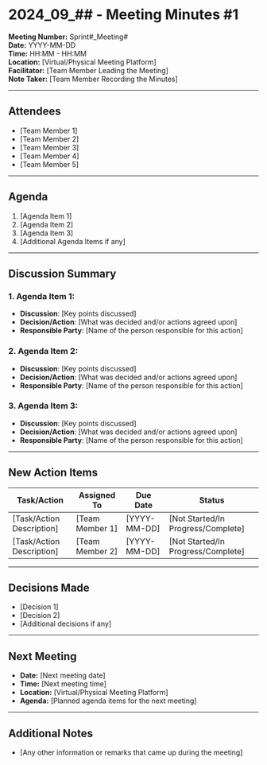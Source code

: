 # 2024_09_## - Meeting Minutes #1


**Meeting Number:** Sprint#_Meeting#  
**Date:** YYYY-MM-DD  
**Time:** HH:MM - HH:MM  
**Location:** [Virtual/Physical Meeting Platform]  
**Facilitator:** [Team Member Leading the Meeting]  
**Note Taker:** [Team Member Recording the Minutes]

---

## Attendees
- [Team Member 1]  
- [Team Member 2]  
- [Team Member 3]  
- [Team Member 4]  
- [Team Member 5]

---

## Agenda
1. [Agenda Item 1]
2. [Agenda Item 2]
3. [Agenda Item 3]
4. [Additional Agenda Items if any]

---

## Discussion Summary
### 1. Agenda Item 1:  
   - **Discussion**: [Key points discussed]  
   - **Decision/Action**: [What was decided and/or actions agreed upon]  
   - **Responsible Party**: [Name of the person responsible for this action]

### 2. Agenda Item 2:  
   - **Discussion**: [Key points discussed]  
   - **Decision/Action**: [What was decided and/or actions agreed upon]  
   - **Responsible Party**: [Name of the person responsible for this action]

### 3. Agenda Item 3:  
   - **Discussion**: [Key points discussed]  
   - **Decision/Action**: [What was decided and/or actions agreed upon]  
   - **Responsible Party**: [Name of the person responsible for this action]

---

## New Action Items
| Task/Action                     | Assigned To      | Due Date     | Status        |
|----------------------------------|------------------|--------------|---------------|
| [Task/Action Description]        | [Team Member 1]  | [YYYY-MM-DD] | [Not Started/In Progress/Complete] |
| [Task/Action Description]        | [Team Member 2]  | [YYYY-MM-DD] | [Not Started/In Progress/Complete] |

---

## Decisions Made
- [Decision 1]
- [Decision 2]
- [Additional decisions if any]

---

## Next Meeting
- **Date:** [Next meeting date]  
- **Time:** [Next meeting time]  
- **Location:** [Virtual/Physical Meeting Platform]  
- **Agenda:** [Planned agenda items for the next meeting]

---

## Additional Notes
- [Any other information or remarks that came up during the meeting]